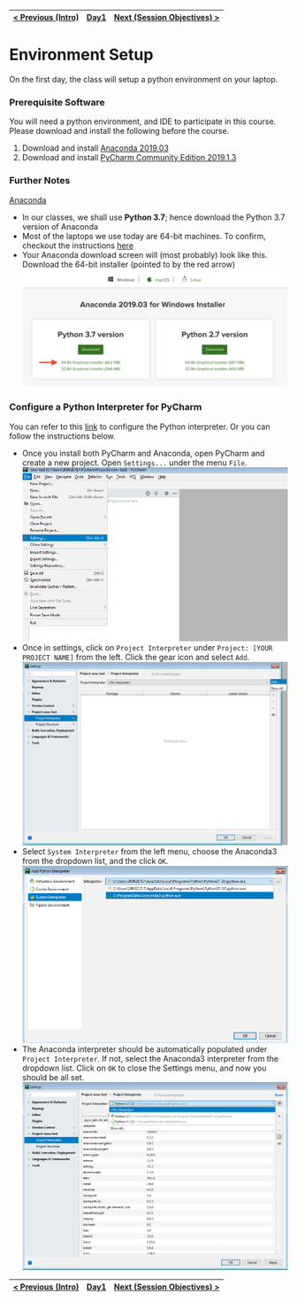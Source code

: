 | [< Previous (Intro)](../README.md)  | [Day1](../README.md)| [Next (Session Objectives) >](SessionObjectives.md) |
|----|----|----|
# Environment Setup

On the first day, the class will setup a python environment on your laptop.

### Prerequisite Software

You will need a python environment, and IDE to participate in this course. Please download and install the following
before the course.

1. Download and install [Anaconda 2019.03](https://repo.anaconda.com/archive/Anaconda3-2019.03-Windows-x86_64.exe)
2. Download and install [PyCharm Community Edition 2019.1.3](https://www.jetbrains.com/pycharm/download/)


### Further Notes

<u>Anaconda</u>

- In our classes, we shall use **Python 3.7**; hence download the Python 3.7 version of Anaconda
- Most of the laptops we use today are 64-bit machines. To confirm, checkout the instructions [here](https://support.microsoft.com/en-us/help/827218/how-to-determine-whether-a-computer-is-running-a-32-bit-version-or-64-bit-version-of-the-windows-operating-system)
- Your Anaconda download screen will (most probably) look like this. Download the 64-bit installer (pointed to by the red arrow)
![ana440_64_win](images/anaconda_3.7_win64.png)

### Configure a Python Interpreter for PyCharm

You can refer to this [link](https://www.jetbrains.com/help/pycharm/configuring-python-interpreter.html) 
to configure the Python interpreter. Or you can follow the instructions below.
- Once you install both PyCharm and Anaconda, open PyCharm and create a new project. Open `Settings...` 
under the menu `File`.
![settings](images/settings.png)
- Once in settings, click on `Project Interpreter` under `Project: [YOUR PROJECT NAME]` from the left.
Click the gear icon and select `Add`.
![project_interpreter](images/project_interpreter.png)
- Select `System Interpreter` from the left menu, choose the Anaconda3 from the dropdown list, and the click `OK`.
![conda_interpreter](images/add_project_interpreter.png)
- The Anaconda interpreter should be automatically populated under `Project Interpreter`. If not, select the 
Anaconda3 interpreter from the dropdown list. Click on `OK` to close the Settings menu, and now you should be all set.
![select_interpreter](images/select_project_interpreter.png)


| [< Previous (Intro)](../README.md) | [Day1](../README.md) | [Next (Session Objectives) >](SessionObjectives.md) |
| ---- | ---- | ---- |
